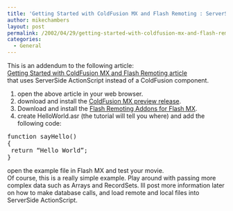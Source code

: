 ```yaml
---
title: 'Getting Started with ColdFusion MX and Flash Remoting : ServerSide ActionScript'
author: mikechambers
layout: post
permalink: /2002/04/29/getting-started-with-coldfusion-mx-and-flash-remoting-serverside-actionscript/
categories:
  - General
---
```



This is an addendum to the following article:  
[Getting Started with ColdFusion MX and Flash Remoting article][1]  
that uses ServerSide ActionScript instead of a ColdFusion component.  
1. open the above article in your web browser.  
2. download and install the [ColdFusion MX preview release][2].  
3. Download and install the [Flash Remoting Addons for Flash MX][3].  
4. create HelloWorld.asr (the tutorial will tell you where) and add the following code:
<PRE>function sayHello()<BR />{<BR />&nbsp;return &#8220;Hello World&#8221;;<BR />}</PRE>

  
open the example file in Flash MX and test your movie.  
Of course, this is a really simple example. Play around with passing more complex data such as Arrays and RecordSets. Ill post more information later on how to make database calls, and load remote and local files into ServerSide ActionScript.

 [1]: http://www.macromedia.com/desdev/mx/coldfusion/articles/startremoting.html
 [2]: http://www.macromedia.com/software/trial_download/
 [3]: http://www.macromedia.com/software/flash/flashremoting/